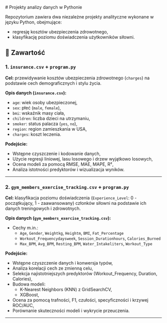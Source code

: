 \# Projekty analizy danych w Pythonie

Repozytorium zawiera dwa niezależne projekty analityczne wykonane w języku Python, obejmujące:
- regresję kosztów ubezpieczenia zdrowotnego,
- klasyfikację poziomu doświadczenia użytkowników siłowni.

## 📁 Zawartość

### 1. `insurance.csv` + `program.py`
**Cel:** przewidywanie kosztów ubezpieczenia zdrowotnego (`charges`) na podstawie cech demograficznych i stylu życia.

**Opis danych (`insurance.csv`):**
- `age`: wiek osoby ubezpieczonej,
- `sex`: płeć (`male`, `female`),
- `bmi`: wskaźnik masy ciała,
- `children`: liczba dzieci na utrzymaniu,
- `smoker`: status palacza (`yes`, `no`),
- `region`: region zamieszkania w USA,
- `charges`: koszt leczenia.

**Podejście:**
- Wstępne czyszczenie i kodowanie danych,
- Użycie regresji liniowej, lasu losowego i drzew wyjątkowo losowych,
- Ocena modeli za pomocą RMSE, MAE, MAPE, R²,
- Analiza istotności predyktorów i wizualizacja wyników.

---

### 2. `gym_members_exercise_tracking.csv` + `program.py`
**Cel:** klasyfikacja poziomu doświadczenia (`Experience_Level`: 0 - początkujący, 1 - zaawansowany) członków siłowni na podstawie ich danych treningowych i zdrowotnych.

**Opis danych (`gym_members_exercise_tracking.csv`):**
- Cechy m.in.:
  - `Age`, `Gender`, `Weightkg`, `Heightm`, `BMI`, `Fat_Percentage`
  - `Workout_Frequencydaysweek`, `Session_Durationhours`, `Calories_Burned`
  - `Max_BPM`, `Avg_BPM`, `Resting_BPM`, `Water_Intakeliters`, `Workout_Type`

**Podejście:**
- Wstępne czyszczenie danych i konwersja typów,
- Analiza korelacji cech ze zmienną celu,
- Selekcja najistotniejszych predyktorów (Workout_Frequency, Duration, Calories),
- Budowa modeli:
  - K-Nearest Neighbors (KNN) z GridSearchCV,
  - XGBoost,
- Ocena za pomocą trafności, F1, czułości, specyficzności i krzywej ROC/AUC,
- Porównanie skuteczności modeli i wykrycie przeuczenia.

---
